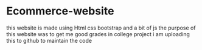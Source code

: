 # Ecommerce-website
this website is made using  Html css bootstrap and a bit of js
the purpose of this website was to get me good grades in college project 
i am uploading this to github to maintain the code
